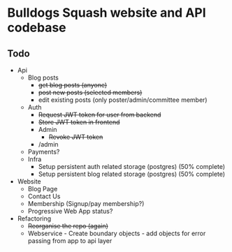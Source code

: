 # Bulldogs Squash website and API codebase

## Todo

- Api
    - Blog posts
        - <del>get blog posts (anyone)</del>
        - <del>post new posts (selected members)</del>
        - edit existing posts (only poster/admin/committee member)
    - Auth
        - <del>Request JWT token for user from backend</del>
        - <del>Store JWT token in frontend</del>
        - Admin
            - <del>Revoke JWT token</del>
        - /admin 
    - Payments?
    - Infra
        - Setup persistent auth related storage (postgres) (50% complete)
        - Setup persistent blog related storage (postgres) (50% complete)
- Website
    - Blog Page
    - Contact Us
    - Membership (Signup/pay membership?)
    - Progressive Web App status?
- Refactoring
    - <del>Reorganise the repo (again)</del>
    - Webservice - Create boundary objects - add objects for error passing from app to api layer
